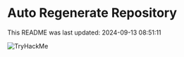 # Auto Regenerate Repository

This README was last updated: 2024-09-13 08:51:11

 ![TryHackMe](https://tryhackme.com/badge/533634)